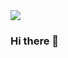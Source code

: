 <picture>
  <source
    srcset="https://github-readme-stats.vercel.app/api?username=luaibash&show_icons=true&theme=tokyonight"
    media="(prefers-color-scheme: dark)"
  />
  <source
    srcset="https://github-readme-stats.vercel.app/api?username=luaibash&show_icons=true&theme=tokyonight-duo"
    media="(prefers-color-scheme: light), (prefers-color-scheme: no-preference)"
  />
  <img src="https://github-readme-stats.vercel.app/api?username=luaibash&show_icons=true" />
</picture>


<!-- ![Luai's GitHub stats](https://github-readme-stats.vercel.app/api?username=luaibash&hide=stars&show_icons=true&theme=radical&rank_icon=github&border_radius=20)

![Top Langs](https://github-readme-stats.vercel.app/api/top-langs/?username=luaibash&layout=compact) -->
### Hi there 👋

<!--
**luaibash/luaibash** is a ✨ _special_ ✨ repository because its `README.md` (this file) appears on your GitHub profile.

Here are some ideas to get you started:

- 🔭 I’m currently working on ...
- 🌱 I’m currently learning ...
- 👯 I’m looking to collaborate on ...
- 🤔 I’m looking for help with ...
- 💬 Ask me about ...
- 📫 How to reach me: ...
- 😄 Pronouns: ...
- ⚡ Fun fact: ...
-->

